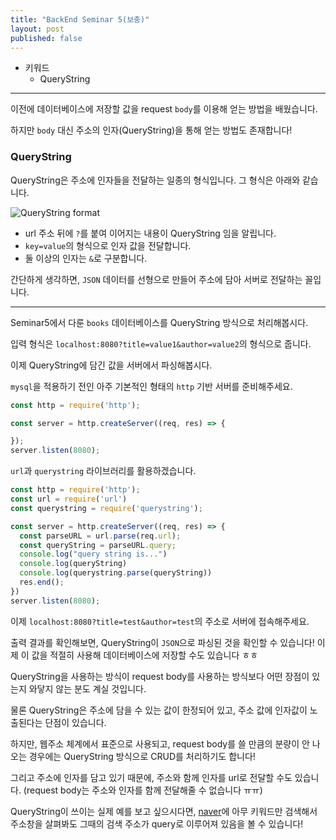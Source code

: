 ```yaml
---
title: "BackEnd Seminar 5(보충)"
layout: post
published: false
---
```


* 키워드
  * QueryString

<hr>

이전에 데이터베이스에 저장할 값을 request `body`를 이용해 얻는 방법을 배웠습니다. 

하지만 `body` 대신 주소의 인자(QueryString)을 통해 얻는 방법도 존재합니다!

### QueryString

QueryString은 주소에 인자들을 전달하는 일종의 형식입니다. 그 형식은 아래와 같습니다.

![QueryString format](https://images.squarespace-cdn.com/content/v1/5b3db57531d4df55852d3dcd/1536365285207-AUMQ2OQC4WQUDKGQXWVM/ke17ZwdGBToddI8pDm48kFFscMeWnJf1m3t8YqzROmtZw-zPPgdn4jUwVcJE1ZvWQUxwkmyExglNqGp0IvTJZUJFbgE-7XRK3dMEBRBhUpzEntm8jakF15BaD15nK6PxptFQskNhNA5avJpCeD2IuSINXf6ioyYj_qHw4H6t87c/url+parameter+components.png?format=500w)

- url 주소 뒤에 `?`를 붙여 이어지는 내용이 QueryString 임을 알립니다.
- `key=value`의 형식으로 인자 값을 전달합니다.
- 둘 이상의 인자는 `&`로 구분합니다.

간단하게 생각하면, `JSON` 데이터를 선형으로 만들어 주소에 담아 서버로 전달하는 꼴입니다.

<hr>

Seminar5에서 다룬 `books` 데이터베이스를 QueryString 방식으로 처리해봅시다.

입력 형식은 `localhost:8080?title=value1&author=value2`의 형식으로 줍니다.

이제 QueryString에 담긴 값을 서버에서 파싱해봅시다.

`mysql`을 적용하기 전인 아주 기본적인 형태의 `http` 기반 서버를 준비해주세요.

``` javascript
const http = require('http');

const server = http.createServer((req, res) => {

});
server.listen(8080);
```

`url`과 `querystring` 라이브러리를 활용하겠습니다.

``` javascript
const http = require('http');
const url = require('url')
const querystring = require('querystring');

const server = http.createServer((req, res) => {
  const parseURL = url.parse(req.url);
  const queryString = parseURL.query;
  console.log("query string is...")
  console.log(queryString)
  console.log(querystring.parse(queryString))
  res.end();
})
server.listen(8080);
```

이제 `localhost:8080?title=test&author=test`의 주소로 서버에 접속해주세요.

출력 결과를 확인해보면, QueryString이 `JSON`으로 파싱된 것을 확인할 수 있습니다! 이제 이 값을 적절히 사용해 데이터베이스에 저장할 수도 있습니다 ㅎㅎ

QueryString을 사용하는 방식이 request body를 사용하는 방식보다 어떤 장점이 있는지 와닿지 않는 분도 계실 것입니다. 

물론 QueryString은 주소에 담을 수 있는 값이 한정되어 있고, 주소 값에 인자값이 노출된다는 단점이 있습니다.

하지만, 웹주소 체계에서 표준으로 사용되고, request body를 쓸 만큼의 분량이 안 나오는 경우에는 QueryString 방식으로 CRUD를 처리하기도 합니다!

그리고 주소에 인자를 담고 있기 때문에, 주소와 함께 인자를 url로 전달할 수도 있습니다. (request body는 주소와 인자를 함께 전달해줄 수 없습니다 ㅠㅠ)

QueryString이 쓰이는 실제 예를 보고 싶으시다면, [naver](https://www.naver.com/)에 아무 키워드만 검색해서 주소창을 살펴봐도 그때의 검색 주소가 query로 이루어져 있음을 볼 수 있습니다!


